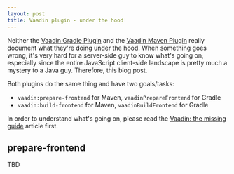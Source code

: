 ```yaml
---
layout: post
title: Vaadin plugin - under the hood
---
```


Neither the [Vaadin Gradle Plugin](https://github.com/vaadin/vaadin-gradle-plugin/)
and the [Vaadin Maven Plugin](https://github.com/vaadin/flow/issues/8617)
really document what they're doing under the hood. When something goes wrong,
it's very hard for a server-side guy to know what's going on, especially
since the entire JavaScript client-side landscape is pretty much a mystery to a Java
guy. Therefore, this blog post.

Both plugins do the same thing and have two goals/tasks:

* `vaadin:prepare-frontend` for Maven, `vaadinPrepareFrontend` for Gradle
* `vaadin:build-frontend` for Maven, `vaadinBuildFrontend` for Gradle

In order to understand what's going on, please read the [Vaadin: the missing guide](../2020-6-24-Vaadin-the-missing-guide/)
article first.

## prepare-frontend

TBD
